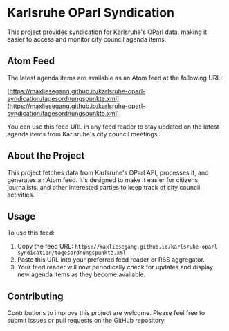 # Karlsruhe OParl Syndication

This project provides syndication for Karlsruhe's OParl data, making it easier to access and monitor city council agenda items.

## Atom Feed

The latest agenda items are available as an Atom feed at the following URL:

[https://maxliesegang.github.io/karlsruhe-oparl-syndication/tagesordnungspunkte.xml](https://maxliesegang.github.io/karlsruhe-oparl-syndication/tagesordnungspunkte.xml)

You can use this feed URL in any feed reader to stay updated on the latest agenda items from Karlsruhe's city council meetings.

## About the Project

This project fetches data from Karlsruhe's OParl API, processes it, and generates an Atom feed. It's designed to make it easier for citizens, journalists, and other interested parties to keep track of city council activities.

## Usage

To use this feed:

1. Copy the feed URL: `https://maxliesegang.github.io/karlsruhe-oparl-syndication/tagesordnungspunkte.xml`
2. Paste this URL into your preferred feed reader or RSS aggregator.
3. Your feed reader will now periodically check for updates and display new agenda items as they become available.

## Contributing

Contributions to improve this project are welcome. Please feel free to submit issues or pull requests on the GitHub repository.
